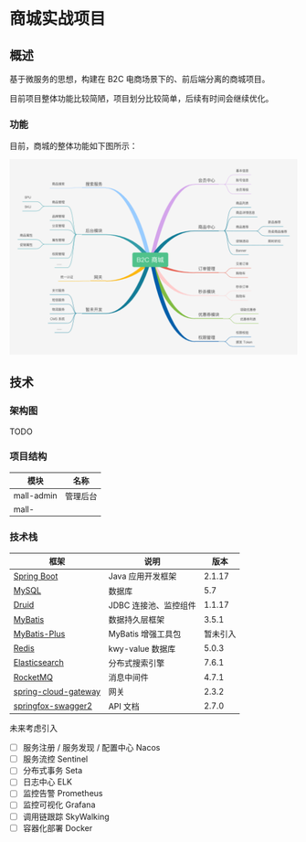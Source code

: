 # 商城实战项目

## 概述

基于微服务的思想，构建在 B2C 电商场景下的、前后端分离的商城项目。

目前项目整体功能比较简陋，项目划分比较简单，后续有时间会继续优化。

### 功能

目前，商城的整体功能如下图所示：

![整体功能](./document/images/商城整体功能.png)


## 技术

### 架构图

TODO 

### 项目结构

| 模块 | 名称  |
| ------ | ------ |
| mall-admin | 管理后台 |
| mall-

### 技术栈

| 框架 | 说明  | 版本 |
| ------ | ------ | ------ |
| [Spring Boot](https://spring.io/projects/spring-boot) | Java 应用开发框架 | 2.1.17 |
| [MySQL](https://www.mysql.com/cn/) | 数据库 | 5.7 |
| [Druid](https://github.com/alibaba/druid) | JDBC 连接池、监控组件 | 1.1.17 |
| [MyBatis](http://www.mybatis.org/mybatis-3/zh/index.html) | 数据持久层框架 | 3.5.1 |
| [MyBatis-Plus](https://mp.baomidou.com/) | MyBatis 增强工具包 | 暂未引入 |
| [Redis](https://redis.io/) | kwy-value 数据库 | 5.0.3 |
| [Elasticsearch](https://www.elastic.co/cn/) | 分布式搜索引擎 | 7.6.1 |
| [RocketMQ](https://rocketmq.apache.org/) | 消息中间件 | 4.7.1 |
| [spring-cloud-gateway](https://spring.io/projects/spring-cloud-gateway) | 网关 | 2.3.2 |
| [springfox-swagger2](https://github.com/springfox/springfox/tree/master/springfox-swagger2) | API 文档 | 2.7.0 |

未来考虑引入
* [ ] 服务注册 / 服务发现 / 配置中心 Nacos
* [ ] 服务流控 Sentinel
* [ ] 分布式事务 Seta
* [ ] 日志中心 ELK
* [ ] 监控告警 Prometheus
* [ ] 监控可视化 Grafana
* [ ] 调用链跟踪 SkyWalking
* [ ] 容器化部署 Docker